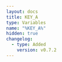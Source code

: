 ```yaml
---
layout: docs
title: KEY_A
type: Variables
name: "%KEY_A%"
hidden: true
changelog:
  - type: Added
    version: v0.7.2
---
```

